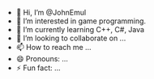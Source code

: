 - 👋 Hi, I’m @JohnEmul
- 👀 I’m interested in game programming.
- 🌱 I’m currently learning  C++, C#, Java
- 💞️ I’m looking to collaborate on ...
- 📫 How to reach me ...
- 😄 Pronouns: ...
- ⚡ Fun fact: ...

<!---
JohnEmul/JohnEmul is a ✨ special ✨ repository because its `README.md` (this file) appears on your GitHub profile.
You can click the Preview link to take a look at your changes.
--->
